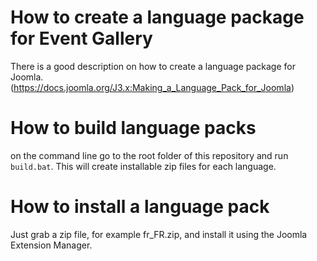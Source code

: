 # How to create a language package for Event Gallery

There is a good description on how to create a language package for Joomla.
(https://docs.joomla.org/J3.x:Making_a_Language_Pack_for_Joomla)

# How to build language packs

on the command line go to the root folder of this repository and run ```build.bat```. This will create installable zip files for each language. 

# How to install a language pack

Just grab a zip file, for example fr_FR.zip, and install it using the Joomla Extension Manager. 

